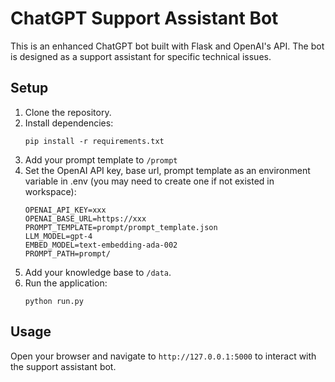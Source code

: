 # ChatGPT Support Assistant Bot

This is an enhanced ChatGPT bot built with Flask and OpenAI's API. The bot is designed as a support assistant for specific technical issues.

## Setup

1. Clone the repository.
2. Install dependencies:
    ```
    pip install -r requirements.txt
    ```
3. Add your prompt template to `/prompt`
3. Set the OpenAI API key, base url, prompt template as an environment variable in .env (you may need to create one if not existed in workspace):
    ```
    OPENAI_API_KEY=xxx
    OPENAI_BASE_URL=https://xxx
    PROMPT_TEMPLATE=prompt/prompt_template.json
    LLM_MODEL=gpt-4
    EMBED_MODEL=text-embedding-ada-002
    PROMPT_PATH=prompt/
    ```
4. Add your knowledge base to `/data`.
5. Run the application:
    ```
    python run.py
    ```

## Usage

Open your browser and navigate to `http://127.0.0.1:5000` to interact with the support assistant bot.
